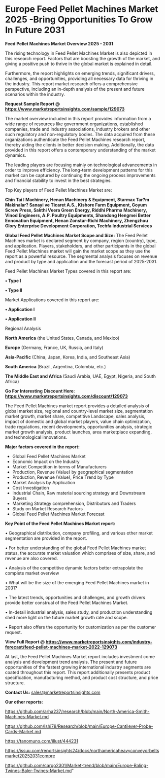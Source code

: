 # Europe Feed Pellet Machines Market 2025 -Bring Opportunities To Grow In Future 2031

<Strong> Feed Pellet Machines Market Overview 2025 - 2031</strong>

The rising technology in Feed Pellet Machines Market is also depicted in this research report. Factors that are boosting the growth of the market, and giving a positive push to thrive in the global market is explained in detail.

Furthermore, the report highlights on emerging trends, significant drivers, challenges, and opportunities, providing all necessary data for thriving in the industry. This report market research offers a comprehensive perspective, including an in-depth analysis of the present and future scenarios within the industry.

<strong>Request Sample Report @ <a href=https://www.marketreportsinsights.com/sample/129073>https://www.marketreportsinsights.com/sample/129073</a></strong>

The market overview included in this report provides information from a wide range of resources like government organizations, established companies, trade and industry associations, industry brokers and other such regulatory and non-regulatory bodies. The data acquired from these organizations authenticate the Feed Pellet Machines research report, thereby aiding the clients in better decision making. Additionally, the data provided in this report offers a contemporary understanding of the market dynamics.

The leading players are focusing mainly on technological advancements in order to improve efficiency. The long-term development patterns for this market can be captured by continuing the ongoing process improvements and financial stability to invest in the best strategies.

Top Key players of Feed Pellet Machines Market are:

<strong>Chin Tai I Machinery, Henan Machinery & Equipment, Starmax Tar?m Makinalar? Sanayi ve Ticaret A.S., Kishore Farm Equipment, Goyum Screw Press, Sakthi Veera Green Energy, Riddhi Pharma Machinery, Vinod Engineers, A.P. Poultry Equipments, Shandong Hengmei Better Ennovation Equipment, Henan Zonstar-Richi Machinery, Zhengzhou Glory Enterprise Development Corporation, Techfa Industrial Services</strong>

<strong><b>Global Feed Pellet Machines Market Scope and Size:</b></strong>
The Feed Pellet Machines market is declared segment by company, region (country), type, and application. Players, stakeholders, and other participants in the global Feed Pellet Machines market will gain the market scope as they use the report as a powerful resource. The segmental analysis focuses on revenue and product by type and application and the forecast period of 2025-2031.

Feed Pellet Machines Market Types covered in this report are:

<strong>• Type I

• Type II</strong>

Market Applications covered in this report are:

<strong>• Application I

• Application II</strong> 

Regional Analysis

<strong>North America</strong> (the United States, Canada, and Mexico)

<strong>Europe</strong> (Germany, France, UK, Russia, and Italy)

<strong>Asia-Pacific</strong> (China, Japan, Korea, India, and Southeast Asia)

<strong>South America</strong> (Brazil, Argentina, Colombia, etc.)

<strong>The Middle East and Africa</strong> (Saudi Arabia, UAE, Egypt, Nigeria, and South Africa)

<strong>Go For Interesting Discount Here: <a href=https://www.marketreportsinsights.com/discount/129073>https://www.marketreportsinsights.com/discount/129073</a></strong>

The Feed Pellet Machines market report provides a detailed analysis of global market size, regional and country-level market size, segmentation market growth, market share, competitive Landscape, sales analysis, impact of domestic and global market players, value chain optimization, trade regulations, recent developments, opportunities analysis, strategic market growth analysis, product launches, area marketplace expanding, and technological innovations.

<strong><b>Major factors covered in the report:</b></strong>
<ul>
  <li>Global Feed Pellet Machines Market </li>
  <li>Economic Impact on the Industry</li>
  <li>Market Competition in terms of Manufacturers</li>
  <li>Production, Revenue (Value) by geographical segmentation</li>
  <li>Production, Revenue (Value), Price Trend by Type</li>
  <li>Market Analysis by Application</li>
  <li>Cost Investigation</li>
  <li>Industrial Chain, Raw material sourcing strategy and Downstream Buyers</li>
  <li>Marketing Strategy comprehension, Distributors and Traders</li>
  <li>Study on Market Research Factors</li>
  <li>Global Feed Pellet Machines Market Forecast</li>
</ul>

<strong><b>Key Point of the Feed Pellet Machines Market report:</b></strong>

• Geographical distribution, company profiling, and various other market segmentation are provided in the report.

• For better understanding of the global Feed Pellet Machines market status, the accurate market valuation which comprises of size, share, and revenue are also covered.

• Analysis of the competitive dynamic factors better extrapolate the complete market overview

• What will be the size of the emerging Feed Pellet Machines market in 2031?

• The latest trends, opportunities and challenges, and growth drivers provide better construal of the Feed Pellet Machines Market.

• In-detail industrial analysis, sales study, and production understanding shed more light on the future market growth rate and scope.

• Report also offers the opportunity for customization as per the customer request.

<strong><b>View Full Report @ <a href=https://www.marketreportsinsights.com/industry-forecast/feed-pellet-machines-market-2022-129073>https://www.marketreportsinsights.com/industry-forecast/feed-pellet-machines-market-2022-129073</a></b></strong>


At last, the Feed Pellet Machines Market report includes investment come analysis and development trend analysis. The present and future opportunities of the fastest growing international industry segments are coated throughout this report. This report additionally presents product specification, manufacturing method, and product cost structure, and price structure.

<strong>Contact Us:</strong>
sales@marketreportsinsights.com

<strong>Our other reports:</strong>

<a href=https://github.com/arha237/research/blob/main/North-America-Smith-Machines-Market.md>https://github.com/arha237/research/blob/main/North-America-Smith-Machines-Market.md</a>

<a href=https://github.com/Ishi78/Research/blob/main/Europe-Cantilever-Probe-Cards-Market.md>https://github.com/Ishi78/Research/blob/main/Europe-Cantilever-Probe-Cards-Market.md</a>

<a href=https://tanomuno.com/illust/444231>https://tanomuno.com/illust/444231</a>

<a href=https://issuu.com/reportsinsights24/docs/northamericaheavyconveyorbeltsmarket20252031compre>https://issuu.com/reportsinsights24/docs/northamericaheavyconveyorbeltsmarket20252031compre</a>

<a href=https://github.com/cargo2301/Market-trend/blob/main/Europe-Baling-Twines-Baler-Twines-Market.md>https://github.com/cargo2301/Market-trend/blob/main/Europe-Baling-Twines-Baler-Twines-Market.md</a>"
